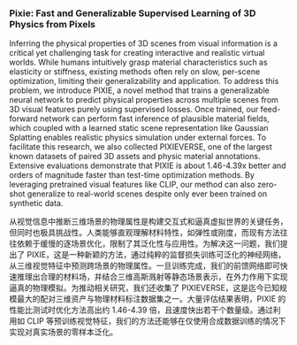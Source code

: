 ### Pixie: Fast and Generalizable Supervised Learning of 3D Physics from Pixels

Inferring the physical properties of 3D scenes from visual information is a critical yet challenging task for creating interactive and realistic virtual worlds. While humans intuitively grasp material characteristics such as elasticity or stiffness, existing methods often rely on slow, per-scene optimization, limiting their generalizability and application. To address this problem, we introduce PIXIE, a novel method that trains a generalizable neural network to predict physical properties across multiple scenes from 3D visual features purely using supervised losses. Once trained, our feed-forward network can perform fast inference of plausible material fields, which coupled with a learned static scene representation like Gaussian Splatting enables realistic physics simulation under external forces. To facilitate this research, we also collected PIXIEVERSE, one of the largest known datasets of paired 3D assets and physic material annotations. Extensive evaluations demonstrate that PIXIE is about 1.46-4.39x better and orders of magnitude faster than test-time optimization methods. By leveraging pretrained visual features like CLIP, our method can also zero-shot generalize to real-world scenes despite only ever been trained on synthetic data.

从视觉信息中推断三维场景的物理属性是构建交互式和逼真虚拟世界的关键任务，但同时也极具挑战性。人类能够直观理解材料特性，如弹性或刚度，而现有方法往往依赖于缓慢的逐场景优化，限制了其泛化性与应用性。为解决这一问题，我们提出了 PIXIE，这是一种新颖的方法，通过纯粹的监督损失训练可泛化的神经网络，从三维视觉特征中预测跨场景的物理属性。一旦训练完成，我们的前馈网络即可快速推理出合理的材料场，并结合三维高斯溅射等静态场景表示，在外力作用下实现逼真的物理模拟。为推动相关研究，我们还收集了 PIXIEVERSE，这是迄今已知规模最大的配对三维资产与物理材料标注数据集之一。大量评估结果表明，PIXIE 的性能比测试时优化方法高出约 1.46-4.39 倍，且速度快出若干个数量级。通过利用如 CLIP 等预训练视觉特征，我们的方法还能够在仅使用合成数据训练的情况下实现对真实场景的零样本泛化。
